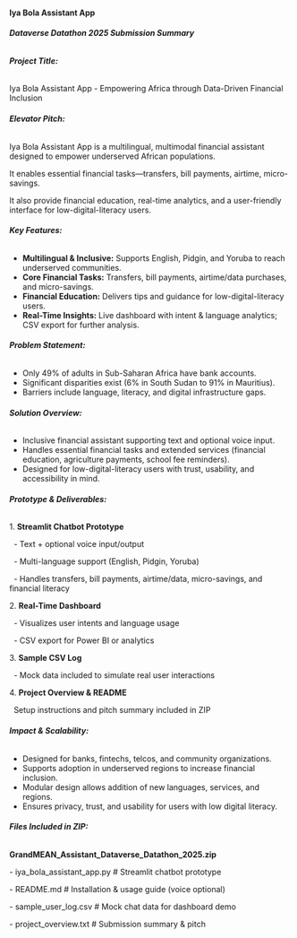#### **Iya Bola Assistant App**

##### **Dataverse Datathon 2025 Submission Summary**

###### 

###### **Project Title:**

Iya Bola Assistant App - Empowering Africa through Data-Driven Financial Inclusion



###### **Elevator Pitch:**



Iya Bola Assistant App is a multilingual, multimodal financial assistant designed to empower underserved African populations. 

It enables essential financial tasks—transfers, bill payments, airtime, micro-savings.

It also provide financial education, real-time analytics, and a user-friendly interface for low-digital-literacy users.



###### **Key Features:**



* **Multilingual \& Inclusive:** Supports English, Pidgin, and Yoruba to reach underserved communities.
* **Core Financial Tasks:** Transfers, bill payments, airtime/data purchases, and micro-savings.
* **Financial Education:** Delivers tips and guidance for low-digital-literacy users.
* **Real-Time Insights:** Live dashboard with intent \& language analytics; CSV export for further analysis.



###### **Problem Statement:**



* Only 49% of adults in Sub-Saharan Africa have bank accounts.
* Significant disparities exist (6% in South Sudan to 91% in Mauritius).
* Barriers include language, literacy, and digital infrastructure gaps.



###### **Solution Overview:**



* Inclusive financial assistant supporting text and optional voice input.
* Handles essential financial tasks and extended services (financial education, agriculture payments, school fee reminders).
* Designed for low-digital-literacy users with trust, usability, and accessibility in mind.



###### **Prototype \& Deliverables:**



1\. **Streamlit Chatbot Prototype**

&nbsp;  - Text + optional voice input/output

&nbsp;  - Multi-language support (English, Pidgin, Yoruba)

&nbsp;  - Handles transfers, bill payments, airtime/data, micro-savings, and financial literacy



2\. **Real-Time Dashboard**

&nbsp;  - Visualizes user intents and language usage

&nbsp;  - CSV export for Power BI or analytics



3\. **Sample CSV Log**

&nbsp;  - Mock data included to simulate real user interactions



4\. **Project Overview \& README**

&nbsp;  Setup instructions and pitch summary included in ZIP



###### **Impact \& Scalability:**



* Designed for banks, fintechs, telcos, and community organizations.
* Supports adoption in underserved regions to increase financial inclusion.
* Modular design allows addition of new languages, services, and regions.
* Ensures privacy, trust, and usability for users with low digital literacy.



###### **Files Included in ZIP:**



**GrandMEAN\_Assistant\_Dataverse\_Datathon\_2025.zip**

\- iya\_bola\_assistant\_app.py        # Streamlit chatbot prototype

\- README.md                        # Installation \& usage guide (voice optional)

\- sample\_user\_log.csv              # Mock chat data for dashboard demo

\- project\_overview.txt             # Submission summary \& pitch





